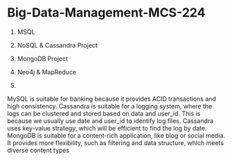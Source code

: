 # Big-Data-Management-MCS-224

1. MSQL
2. NoSQL & Cassandra Project
3. MongoDB Project

4. Neo4j & MapReduce

5. 

MySQL is suitable for banking because it provides ACID transactions and high
consistency.
Cassandra is suitable for a logging system, where the logs can be clustered and stored
based on data and user_id. This is because we usually use date and user_id to identify
log files. Cassandra uses key-value strategy, which will be efficient to find the log by
date.
MongoDB is suitable for a content-rich application, like blog or social media. It provides
more flexibility, such as filtering and data structure, which meets diverse content types

